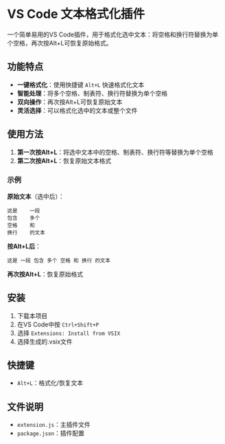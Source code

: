 # VS Code 文本格式化插件

一个简单易用的VS Code插件，用于格式化选中文本：将空格和换行符替换为单个空格，再次按Alt+L可恢复原始格式。

## 功能特点

- **一键格式化**：使用快捷键 `Alt+L` 快速格式化文本
- **智能处理**：将多个空格、制表符、换行符替换为单个空格
- **双向操作**：再次按Alt+L可恢复原始文本
- **灵活选择**：可以格式化选中的文本或整个文件

## 使用方法

1. **第一次按Alt+L**：将选中文本中的空格、制表符、换行符等替换为单个空格
2. **第二次按Alt+L**：恢复原始文本格式

### 示例

**原始文本**（选中后）：
```
这是    一段
包含    多个
空格    和
换行    的文本
```

**按Alt+L后**：
```
这是 一段 包含 多个 空格 和 换行 的文本
```

**再次按Alt+L**：恢复原始格式

## 安装

1. 下载本项目
2. 在VS Code中按 `Ctrl+Shift+P`
3. 选择 `Extensions: Install from VSIX`
4. 选择生成的.vsix文件

## 快捷键

- `Alt+L`：格式化/恢复文本

## 文件说明

- `extension.js`：主插件文件
- `package.json`：插件配置